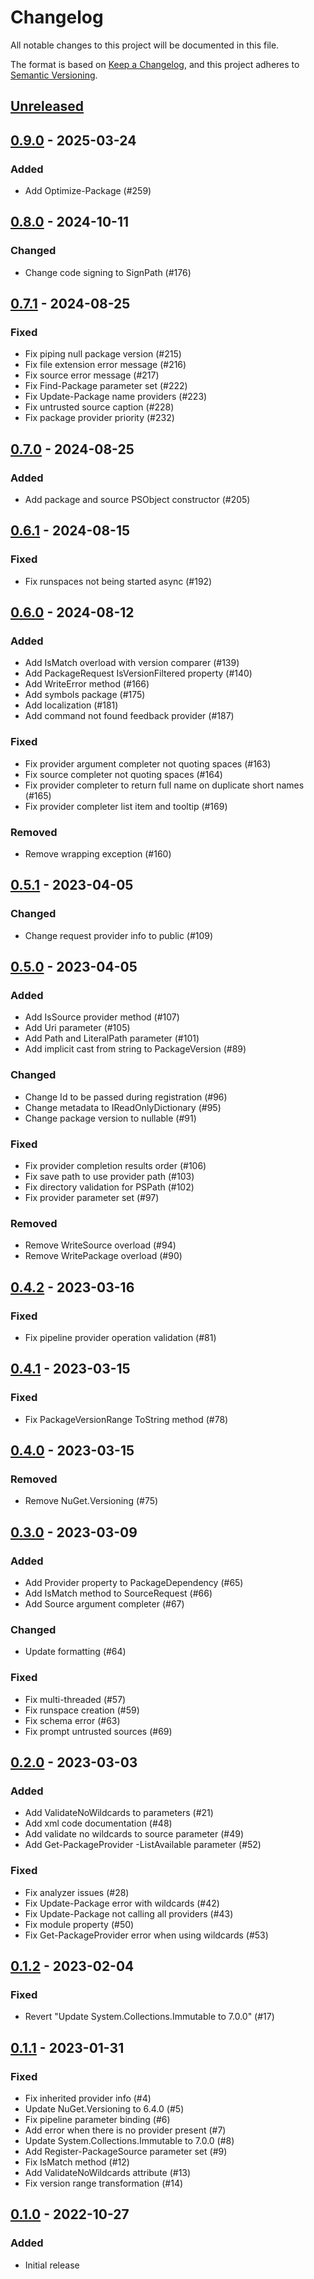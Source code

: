 # Changelog

All notable changes to this project will be documented in this file.

The format is based on [Keep a Changelog][keep-a-changelog],
and this project adheres to [Semantic Versioning][semver].

[keep-a-changelog]: https://keepachangelog.com/en/1.0.0/
[semver]: https://semver.org/spec/v2.0.0.html

## [Unreleased]

## [0.9.0] - 2025-03-24

### Added

- Add Optimize-Package (#259)

## [0.8.0] - 2024-10-11

### Changed

- Change code signing to SignPath (#176)

## [0.7.1] - 2024-08-25

### Fixed

- Fix piping null package version (#215)
- Fix file extension error message (#216)
- Fix source error message (#217)
- Fix Find-Package parameter set (#222)
- Fix Update-Package name providers (#223)
- Fix untrusted source caption (#228)
- Fix package provider priority (#232)

## [0.7.0] - 2024-08-25

### Added

- Add package and source PSObject constructor (#205)

## [0.6.1] - 2024-08-15

### Fixed

- Fix runspaces not being started async (#192)

## [0.6.0] - 2024-08-12

### Added

- Add IsMatch overload with version comparer (#139)
- Add PackageRequest IsVersionFiltered property (#140)
- Add WriteError method (#166)
- Add symbols package (#175)
- Add localization (#181)
- Add command not found feedback provider (#187)

### Fixed

- Fix provider argument completer not quoting spaces (#163)
- Fix source completer not quoting spaces (#164)
- Fix provider completer to return full name on duplicate short names (#165)
- Fix provider completer list item and tooltip (#169)

### Removed

- Remove wrapping exception (#160)

## [0.5.1] - 2023-04-05

### Changed

- Change request provider info to public (#109)

## [0.5.0] - 2023-04-05

### Added

- Add IsSource provider method (#107)
- Add Uri parameter (#105)
- Add Path and LiteralPath parameter (#101)
- Add implicit cast from string to PackageVersion (#89)

### Changed

- Change Id to be passed during registration (#96)
- Change metadata to IReadOnlyDictionary (#95)
- Change package version to nullable (#91)

### Fixed

- Fix provider completion results order (#106)
- Fix save path to use provider path (#103)
- Fix directory validation for PSPath (#102)
- Fix provider parameter set (#97)

### Removed

- Remove WriteSource overload (#94)
- Remove WritePackage overload (#90)

## [0.4.2] - 2023-03-16

### Fixed

- Fix pipeline provider operation validation (#81)

## [0.4.1] - 2023-03-15

### Fixed

- Fix PackageVersionRange ToString method (#78)

## [0.4.0] - 2023-03-15

### Removed

- Remove NuGet.Versioning (#75)

## [0.3.0] - 2023-03-09

### Added

- Add Provider property to PackageDependency (#65)
- Add IsMatch method to SourceRequest (#66)
- Add Source argument completer (#67)

### Changed

- Update formatting (#64)

### Fixed

- Fix multi-threaded (#57)
- Fix runspace creation (#59)
- Fix schema error (#63)
- Fix prompt untrusted sources (#69)

## [0.2.0] - 2023-03-03

### Added

- Add ValidateNoWildcards to parameters (#21)
- Add xml code documentation (#48)
- Add validate no wildcards to source parameter (#49)
- Add Get-PackageProvider -ListAvailable parameter (#52)

### Fixed

- Fix analyzer issues (#28)
- Fix Update-Package error with wildcards (#42)
- Fix Update-Package not calling all providers (#43)
- Fix module property (#50)
- Fix Get-PackageProvider error when using wildcards (#53)

## [0.1.2] - 2023-02-04

### Fixed

- Revert "Update System.Collections.Immutable to 7.0.0" (#17)

## [0.1.1] - 2023-01-31

### Fixed

- Fix inherited provider info (#4)
- Update NuGet.Versioning to 6.4.0 (#5)
- Fix pipeline parameter binding (#6)
- Add error when there is no provider present (#7)
- Update System.Collections.Immutable to 7.0.0 (#8)
- Add Register-PackageSource parameter set (#9)
- Fix IsMatch method (#12)
- Add ValidateNoWildcards attribute (#13)
- Fix version range transformation (#14)

## [0.1.0] - 2022-10-27

### Added

- Initial release

[Unreleased]: https://github.com/anypackage/anypackage/compare/v0.9.0...HEAD
[0.9.0]: https://github.com/anypackage/anypackage/releases/tag/v0.9.0
[0.8.0]: https://github.com/anypackage/anypackage/releases/tag/v0.8.0
[0.7.1]: https://github.com/anypackage/anypackage/releases/tag/v0.7.1
[0.7.0]: https://github.com/anypackage/anypackage/releases/tag/v0.7.0
[0.6.1]: https://github.com/anypackage/anypackage/releases/tag/v0.6.1
[0.6.0]: https://github.com/anypackage/anypackage/releases/tag/v0.6.0
[0.5.1]: https://github.com/anypackage/anypackage/releases/tag/v0.5.1
[0.5.0]: https://github.com/anypackage/anypackage/releases/tag/v0.5.0
[0.4.2]: https://github.com/anypackage/anypackage/releases/tag/v0.4.2
[0.4.1]: https://github.com/anypackage/anypackage/releases/tag/v0.4.1
[0.4.0]: https://github.com/anypackage/anypackage/releases/tag/v0.4.0
[0.3.0]: https://github.com/anypackage/anypackage/releases/tag/v0.3.0
[0.2.0]: https://github.com/anypackage/anypackage/releases/tag/v0.2.0
[0.1.2]: https://github.com/anypackage/anypackage/releases/tag/v0.1.2
[0.1.1]: https://github.com/anypackage/anypackage/releases/tag/v0.1.1
[0.1.0]: https://github.com/anypackage/anypackage/releases/tag/v0.1.0
